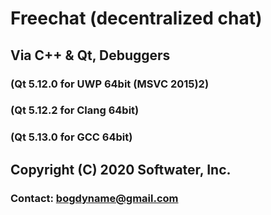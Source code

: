 # **Freechat (decentralized chat)**
## **Via C++ & Qt, Debuggers**
###  (Qt 5.12.0 for UWP 64bit (MSVC 2015)2)
###  (Qt 5.12.2 for Clang 64bit)
###  (Qt 5.13.0 for GCC 64bit)
## **Copyright (C) 2020 Softwater, Inc.**
### **Contact: bogdyname@gmail.com**
